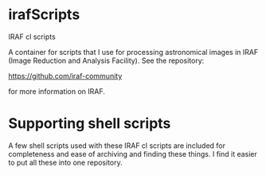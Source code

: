 # irafScripts
IRAF cl scripts

A container for scripts that I use for processing astronomical images in IRAF (Image Reduction and Analysis Facility). See the repository:

https://github.com/iraf-community

for more information on IRAF. 

# Supporting shell scripts

A few shell scripts used with these IRAF cl scripts are included for completeness 
and ease of archiving and finding these things. I find it easier to put all these into 
one repository. 
